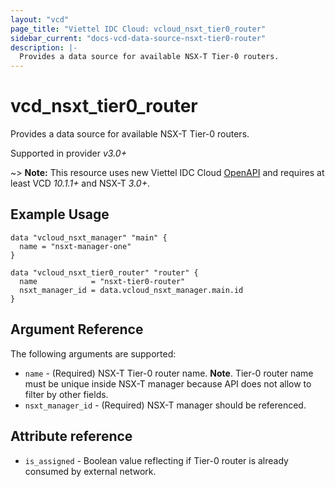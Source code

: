 ```yaml
---
layout: "vcd"
page_title: "Viettel IDC Cloud: vcloud_nsxt_tier0_router"
sidebar_current: "docs-vcd-data-source-nsxt-tier0-router"
description: |-
  Provides a data source for available NSX-T Tier-0 routers.
---
```


# vcd\_nsxt\_tier0\_router

Provides a data source for available NSX-T Tier-0 routers.

Supported in provider *v3.0+*

~> **Note:** This resource uses new Viettel IDC Cloud
[OpenAPI](https://code.vmware.com/docs/11982/getting-started-with-vmware-cloud-director-openapi) and
requires at least VCD *10.1.1+* and NSX-T *3.0+*.

## Example Usage 

```hcl
data "vcloud_nsxt_manager" "main" {
  name = "nsxt-manager-one"
}

data "vcloud_nsxt_tier0_router" "router" {
  name            = "nsxt-tier0-router"
  nsxt_manager_id = data.vcloud_nsxt_manager.main.id
}
```


## Argument Reference

The following arguments are supported:

* `name` - (Required) NSX-T Tier-0 router name. **Note**. Tier-0 router name must be unique inside NSX-T manager because
API does not allow to filter by other fields.
* `nsxt_manager_id` - (Required) NSX-T manager should be referenced.

## Attribute reference

* `is_assigned` - Boolean value reflecting if Tier-0 router is already consumed by external network.
